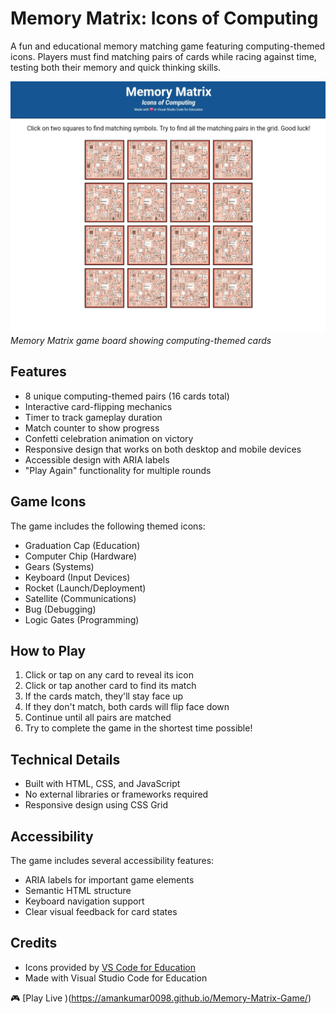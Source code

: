 # Memory Matrix: Icons of Computing

A fun and educational memory matching game featuring computing-themed icons. Players must find matching pairs of cards while racing against time, testing both their memory and quick thinking skills.

![Game Preview](overview.png)
*Memory Matrix game board showing computing-themed cards*

## Features

- 8 unique computing-themed pairs (16 cards total)
- Interactive card-flipping mechanics
- Timer to track gameplay duration
- Match counter to show progress
- Confetti celebration animation on victory
- Responsive design that works on both desktop and mobile devices
- Accessible design with ARIA labels
- "Play Again" functionality for multiple rounds

## Game Icons

The game includes the following themed icons:
- Graduation Cap (Education)
- Computer Chip (Hardware)
- Gears (Systems)
- Keyboard (Input Devices)
- Rocket (Launch/Deployment)
- Satellite (Communications)
- Bug (Debugging)
- Logic Gates (Programming)


## How to Play

1. Click or tap on any card to reveal its icon
2. Click or tap another card to find its match
3. If the cards match, they'll stay face up
4. If they don't match, both cards will flip face down
5. Continue until all pairs are matched
6. Try to complete the game in the shortest time possible!

## Technical Details

- Built with HTML, CSS, and JavaScript
- No external libraries or frameworks required
- Responsive design using CSS Grid




## Accessibility

The game includes several accessibility features:
- ARIA labels for important game elements
- Semantic HTML structure
- Keyboard navigation support
- Clear visual feedback for card states

## Credits

- Icons provided by [VS Code for Education](https://vscodeedu.com/)
- Made with Visual Studio Code for Education

🎮 [Play Live )(https://amankumar0098.github.io/Memory-Matrix-Game/)
